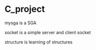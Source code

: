 # C_project

mysga is a SGA

socket is a simple server and client socket

structure is learning of structures

